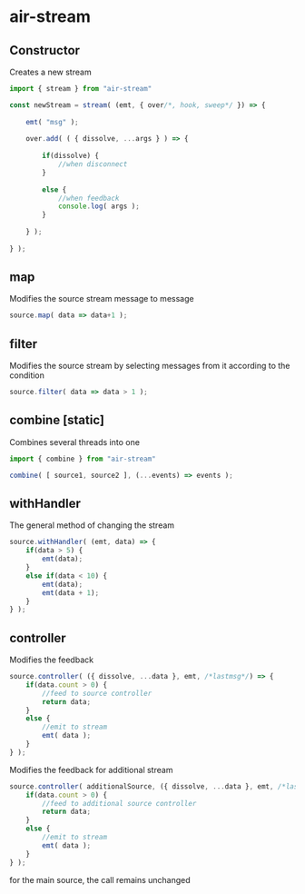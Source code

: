 # air-stream

## Constructor

Creates a new stream

```js
import { stream } from "air-stream"

const newStream = stream( (emt, { over/*, hook, sweep*/ }) => {
  
    emt( "msg" );
    
    over.add( ( { dissolve, ...args } ) => {
      
        if(dissolve) {
            //when disconnect
        }
        
        else {
            //when feedback
            console.log( args );
        }
        
    } );
    
} );
```

## map

Modifies the source stream message to message


```js
source.map( data => data+1 );
```

## filter

Modifies the source stream by selecting messages from it according to the condition


```js
source.filter( data => data > 1 );
```

## combine \[static\]

Combines several threads into one


```js
import { combine } from "air-stream"

combine( [ source1, source2 ], (...events) => events );
```

## withHandler

The general method of changing the stream


```js
source.withHandler( (emt, data) => {
    if(data > 5) {
        emt(data);
    }
    else if(data < 10) {
        emt(data);
        emt(data + 1);
    }
} );
```

## controller

Modifies the feedback 

```js
source.controller( ({ dissolve, ...data }, emt, /*lastmsg*/) => {
    if(data.count > 0) {
        //feed to source controller
        return data;
    }
    else {
        //emit to stream
        emt( data );
    }
} );
```

Modifies the feedback for additional stream
```js
source.controller( additionalSource, ({ dissolve, ...data }, emt, /*lastmsg*/) => {
    if(data.count > 0) {
        //feed to additional source controller
        return data;
    }
    else {
        //emit to stream
        emt( data );
    }
} );
```

for the main source, the call remains unchanged

